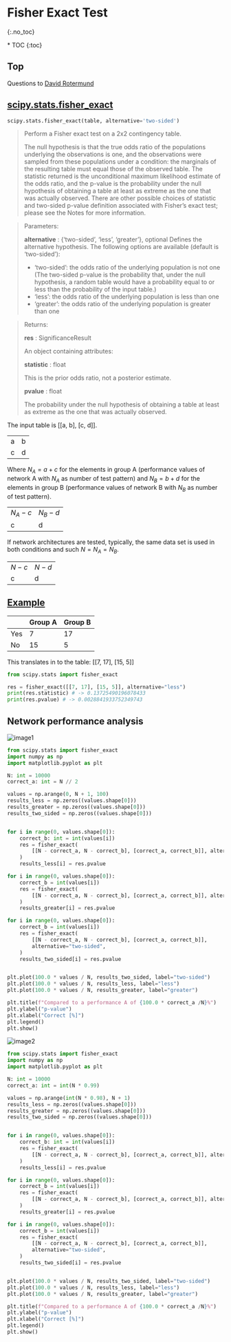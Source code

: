 # Fisher Exact Test
{:.no_toc}

<nav markdown="1" class="toc-class">
* TOC
{:toc}
</nav>

## Top


Questions to [David Rotermund](mailto:davrot@uni-bremen.de)


## [scipy.stats.fisher_exact](https://docs.scipy.org/doc/scipy/reference/generated/scipy.stats.fisher_exact.html)

```python
scipy.stats.fisher_exact(table, alternative='two-sided')
```

> Perform a Fisher exact test on a 2x2 contingency table.
> 
> The null hypothesis is that the true odds ratio of the populations underlying the observations is one, and the observations were sampled from these populations under a condition: the marginals of the resulting table must equal those of the observed table. The statistic returned is the unconditional maximum likelihood estimate of the odds ratio, and the p-value is the probability under the null hypothesis of obtaining a table at least as extreme as the one that was actually observed. There are other possible choices of statistic and two-sided p-value definition associated with Fisher’s exact test; please see the Notes for more information.

> Parameters:
>
> **alternative** : {‘two-sided’, ‘less’, ‘greater’}, optional
> Defines the alternative hypothesis. The following options are available (default is ‘two-sided’):
> 
> * ‘two-sided’: the odds ratio of the underlying population is not one (The two-sided p-value is the probability that, under the null hypothesis, a random table would have a probability equal to or less than the probability of the input table.)
> * ‘less’: the odds ratio of the underlying population is less than one 
> * ‘greater’: the odds ratio of the underlying population is greater than one

> Returns:
> 
> **res** : SignificanceResult
> 
> An object containing attributes:
> 
> **statistic** : float
> 
> This is the prior odds ratio, not a posterior estimate.
> 
> **pvalue** : float
> 
> The probability under the null hypothesis of obtaining a table at least as extreme as the one that was actually observed.

The input table is [[a, b], [c, d]]. 

|||
|---|---|
|a| b |
|c|d|

Where $N_A = a + c$ for the elements in group A (performance values of network A with $N_A$ as number of test pattern) and $N_B = b + d$ for the elements in group B (performance values of network B with $N_B$ as number of test pattern). 

|||
|---|---|
|$N_A - c$| $N_B-d$ |
|c|d|


If network architectures are tested, typically, the same data set is used in both conditions and such $N = N_A = N_B$. 

|||
|---|---|
|$N - c$| $N - d$ |
|c|d|


## [Example](https://docs.scipy.org/doc/scipy/reference/generated/scipy.stats.fisher_exact.html)

||Group A|Group B|
|---|---|---|
|Yes| 7 | 17 |
|No| 15| 5|

This translates in to the table: [[7, 17], [15, 5]]

```python
from scipy.stats import fisher_exact

res = fisher_exact([[7, 17], [15, 5]], alternative="less")
print(res.statistic) # -> 0.13725490196078433
print(res.pvalue) # -> 0.0028841933752349743
```

## Network performance analysis

![image1](image1.png)

```python
from scipy.stats import fisher_exact
import numpy as np
import matplotlib.pyplot as plt

N: int = 10000
correct_a: int = N // 2

values = np.arange(0, N + 1, 100)
results_less = np.zeros((values.shape[0]))
results_greater = np.zeros((values.shape[0]))
results_two_sided = np.zeros((values.shape[0]))


for i in range(0, values.shape[0]):
    correct_b: int = int(values[i])
    res = fisher_exact(
        [[N - correct_a, N - correct_b], [correct_a, correct_b]], alternative="less"
    )
    results_less[i] = res.pvalue

for i in range(0, values.shape[0]):
    correct_b = int(values[i])
    res = fisher_exact(
        [[N - correct_a, N - correct_b], [correct_a, correct_b]], alternative="greater"
    )
    results_greater[i] = res.pvalue

for i in range(0, values.shape[0]):
    correct_b = int(values[i])
    res = fisher_exact(
        [[N - correct_a, N - correct_b], [correct_a, correct_b]],
        alternative="two-sided",
    )
    results_two_sided[i] = res.pvalue


plt.plot(100.0 * values / N, results_two_sided, label="two-sided")
plt.plot(100.0 * values / N, results_less, label="less")
plt.plot(100.0 * values / N, results_greater, label="greater")

plt.title(f"Compared to a performance A of {100.0 * correct_a /N}%")
plt.ylabel("p-value")
plt.xlabel("Correct [%]")
plt.legend()
plt.show()
```

![image2](image2.png)

```python
from scipy.stats import fisher_exact
import numpy as np
import matplotlib.pyplot as plt

N: int = 10000
correct_a: int = int(N * 0.99)

values = np.arange(int(N * 0.98), N + 1)
results_less = np.zeros((values.shape[0]))
results_greater = np.zeros((values.shape[0]))
results_two_sided = np.zeros((values.shape[0]))


for i in range(0, values.shape[0]):
    correct_b: int = int(values[i])
    res = fisher_exact(
        [[N - correct_a, N - correct_b], [correct_a, correct_b]], alternative="less"
    )
    results_less[i] = res.pvalue

for i in range(0, values.shape[0]):
    correct_b = int(values[i])
    res = fisher_exact(
        [[N - correct_a, N - correct_b], [correct_a, correct_b]], alternative="greater"
    )
    results_greater[i] = res.pvalue

for i in range(0, values.shape[0]):
    correct_b = int(values[i])
    res = fisher_exact(
        [[N - correct_a, N - correct_b], [correct_a, correct_b]],
        alternative="two-sided",
    )
    results_two_sided[i] = res.pvalue


plt.plot(100.0 * values / N, results_two_sided, label="two-sided")
plt.plot(100.0 * values / N, results_less, label="less")
plt.plot(100.0 * values / N, results_greater, label="greater")

plt.title(f"Compared to a performance A of {100.0 * correct_a /N}%")
plt.ylabel("p-value")
plt.xlabel("Correct [%]")
plt.legend()
plt.show()
```
